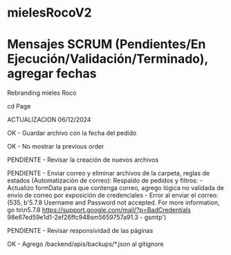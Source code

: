 # mielesRocoV2
# Mensajes SCRUM (Pendientes/En Ejecución/Validación/Terminado), agregar fechas
Rebranding mieles Roco

cd Page

ACTUALIZACION
06/12/2024

OK - Guardar archivo con la fecha del pedido

OK - No mostrar la previous order

PENDIENTE - Revisar la creación de nuevos archivos

PENDIENTE - Enviar correo y eliminar archivos de la carpeta, reglas de estados (Automatización de correo): Respaldo de pedidos y filtros:
    - Actualizo formData para que contenga correo, agrego lógica no validada de envío de correo por exposición de credenciales
    - Error al enviar el correo: (535, b'5.7.8 Username and Password not accepted. For more information, go to\n5.7.8  https://support.google.com/mail/?p=BadCredentials 98e67ed59e1d1-2ef26ffc948sm5659757a91.3 - gsmtp')

PENDIENTE - Revisar responsividad de las páginas 

OK - Agrego /backend/apis/backups/*.json al gitignore